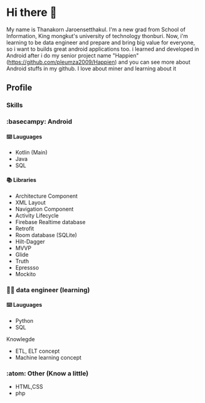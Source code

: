 # Hi there 👋

My name is  Thanakorn Jaroensetthakul. I'm  a new grad  from School of Information, King mongkut's university of technology thonburi. Now, i'm learning to be data engineer and prepare and bring big value for everyone, so i want to builds great android applications too. i learned and developed  in Android  after i do my senior project name "Happien" (https://github.com/pleumza2009/Happien) and you can see more  about Android stuffs in my github. I love about miner and learning about it


## Profile

### Skills


### :basecampy: Android

#### :keyboard: Lauguages
- Kotlin (Main)
- Java
- SQL

#### :books: Libraries
- Architecture Component 
- XML Layout
- Navigation Component
- Activity Lifecycle
- Firebase Realtime database
- Retrofit
- Room database (SQLite)
- Hilt-Dagger
- MVVP
- Glide
- Truth
- Epressso
- Mockito


###  :construction_worker_man:	data engineer (learning)

#### :keyboard: Lauguages
- Python
- SQL


Knowlegde
 - ETL, ELT concept 
 -  Machine learning concept

### :atom: Other (Know a little)
- HTML,CSS
- php

<!--
**pleumza2009/pleumza2009** is a ✨ _special_ ✨ repository because its `README.md` (this file) appears on your GitHub profile.

Here are some ideas to get you started:

- 🔭 I’m currently working on ...
- 🌱 I’m currently learning ...
- 👯 I’m looking to collaborate on ...
- 🤔 I’m looking for help with ...
- 💬 Ask me about ...
- 📫 How to reach me: ...
- 😄 Pronouns: ...
- ⚡ Fun fact: ...
-->
